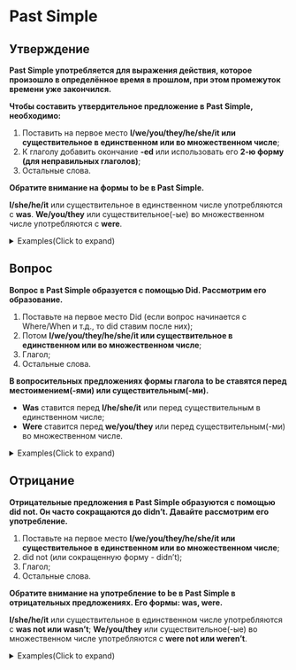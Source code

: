 # Past Simple

## Утверждение

**Past Simple употребляется для выражения действия, которое произошло в определённое время в прошлом, при этом промежуток времени уже закончился.**

**Чтобы составить утвердительное предложение в Past Simple, необходимо:**

1. Поставить на первое место **I/we/you/they/he/she/it или существительное в единственном или во множественном числе**;
2. К глаголу добавить окончание **-ed** или использовать его **2-ю форму (для неправильных глаголов)**;
3. Остальные слова.

**Обратите внимание на формы to be в Past Simple.**

**I/she/he/it** или существительное в единственном числе употребляются с **was**.
**We/you/they** или существительное(-ые) во множественном числе употребляются с **were**.

<details>
<summary>Examples(Click to expand)</summary>

The room was cold.
Комната была холодной.

The answer was difficult.
Ответ был сложным.

The bed was empty.
Кровать была пуста.

The song was good.
Песня была хорошей.

The air was hot.
Воздух был горячим.

The room was dark.
Комната была темной.

The weather was wonderful.
Погода была чудесной.

The weather was fine.
Погода была прекрасной.

The place was important.
Место было важным.

The idea was interesting.
Идея была интересной.

</details>

## Вопрос

**Вопрос в Past Simple образуется с помощью Did. Рассмотрим его образование.**

1. Поставьте на первое место Did (если вопрос начинается с Where/When и т.д., то did ставим после них);
2. Потом **I/we/you/they/he/she/it или существительное в единственном или во множественном числе**;
3. Глагол;
4. Остальные слова.

**В вопросительных предложениях формы глагола to be ставятся перед местоимением(-ями) или существительным(-ми).**

- **Was** ставится перед **I/he/she/it** или перед существительным в единственном числе;
- **Were** ставится перед **we/you/they** или перед существительным(-ми) во множественном числе.

<details>
<summary>Examples(Click to expand)</summary>

Where did I go?
Куда я ходил?

How did you do it?
Как ты сделал это?

Why did he go?
Почему он ушел?

How did she know?
Как она узнала?

How did he come?
Как он пришёл?

When did you come?
Когда ты приехал?

Where did he live?
Где он жил?

When did it start?
Когда это началось?

How did you know?
Как вы узнали?

How did he win?
Как он выиграл?

Why did he leave?
Почему он ушел?

How did you sleep?
Как ты спала?

Where did they go?
Куда они ходили?

Why did he run?
Почему он бежал?

When did you arrive?
Когда ты приехал?

Where did it happen?
Где это произошло?

How did you get there?
Как ты попал туда?

How did you learn it?
Как ты научился этому?

Why did you come?
Почему ты пришла?

Why did you stay?
Почему вы остались?

</details>

## Отрицание

**Отрицательные предложения в Past Simple образуются с помощью did not. Он часто сокращаются до didn’t. Давайте рассмотрим его употребление.**

1. Поставьте на первое место **I/we/you/they/he/she/it или существительное в единственном или во множественном числе**;
2. did not (или сокращенную форму - didn’t);
3. Глагол;
4. Остальные слова.

**Обратите внимание на употребление to be в Past Simple в отрицательных предложениях. Его формы: was, were.**

**I/she/he/it** или существительное в единственном числе употребляются с **was not или wasn’t**;
**We/you/they** или существительное(-ые) во множественном числе употребляются с **were not или weren’t**.

<details>
<summary>Examples(Click to expand)</summary>

I didn't believe him.
Я не поверила ему.

He didn't mean it!
Он не имел в виду это!

I did not know it.
Я не знала этого.

I did not open it.
Я не открывала это.

I didn't tell him.
Я не сказал ему.

I didn't know it.
Я не знал этого.

I did not see him!
Я не видел его!

He did not see me.
Он не видел меня.

He didn't remember them.
Он не помнил их.

I did not understand it.
Я не понял этого.

I did not understand him.
Я не понял его.

He didn't buy it.
Он не покупал это.

I didn't say it.
Я не говорил этого.

I didn't hear you.
Я не слышал тебя.

I did not believe them.
Я не поверила им.

I didn't understand it.
Я не понял это.

He didn't believe me.
Он не поверил мне.

I didn't mean it.
Я не имел в виду это.

It did not bother him.
Это не беспокоило его.

He did not say it.
Он не говорил этого.

</details>
